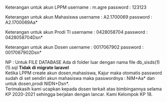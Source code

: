 Keterangan untuk akun LPPM 
username : m.agre
password : 123123

Keterangan untuk akun Mahasiswa
username : A2.1700069
password : A2.1700069Aa*

Keterangan untuk akun Prodi TI
username : 0428058704
password : 0428058704Dsn*

Keterangan untuk akun Dosen 
username : 0017067902
password : 0017067902Dsn*

NP : Untuk FILE DATABASE Ada di folder luar dengan nama file db_sisds(1)(1).sql <b>Tidak di migrate laravel</b> <br>
Ketika LPPM create akun dosen,mahasiswa, Kajur maka otomatis password sudah di set sendiri akun mahasiswa maka passwordnya : NIM+Aa* dan untuk dosen,prodi NIDN+Dsn*. <br>
Terimakasih kami ucapkan kepada dosen terkait atas bimbingannya selama KP 2020-2021 sehingga berjalan dengan lancar.
Kami Kelompok KP 18.
